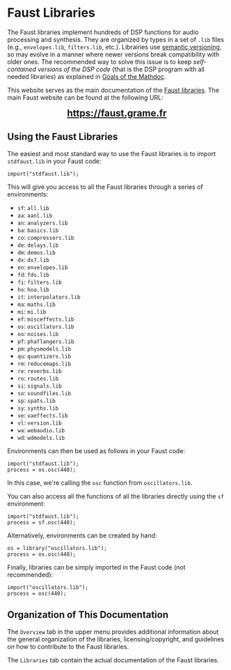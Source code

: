 # Faust Libraries

The Faust libraries implement hundreds of DSP functions for audio processing and synthesis. They are organized by types in a set of `.lib` files (e.g., `envelopes.lib`, `filters.lib`, etc.). Librairies use [semantic versioning](https://semver.org), so may evolve in a manner where newer versions break compatibility with older ones. The recommended way to solve this issue is to keep *self-contained versions of the DSP code*  (that is the DSP program with all needed libraries) as explained in [Goals of the Mathdoc](https://faustdoc.grame.fr/manual/mathdoc/#goals-of-the-mathdoc). 

This website serves as the main documentation of the [Faust libraries](https://github.com/grame-cncm/faustlibraries). The main Faust website can be found at the following URL:

<center>
<a href="https://faust.grame.fr" style="font-size:16pt; font-weight:bold;">https://faust.grame.fr</a>
</center> 

## Using the Faust Libraries

The easiest and most standard way to use the Faust libraries is to import `stdfaust.lib` in your Faust code:

```
import("stdfaust.lib");
```

This will give you access to all the Faust libraries through a series of environments:

* `sf`: `all.lib`
* `aa`: `aanl.lib`
* `an`: `analyzers.lib`
* `ba`: `basics.lib`
* `co`: `compressors.lib`
* `de`: `delays.lib`
* `dm`: `demos.lib`
* `dx`: `dx7.lib`
* `en`: `envelopes.lib`
* `fd`: `fds.lib`
* `fi`: `filters.lib`
* `ho`: `hoa.lib`
* `it`: `interpolators.lib`
* `ma`: `maths.lib`
* `mi`: `mi.lib`
* `ef`: `misceffects.lib`
* `os`: `oscillators.lib`
* `no`: `noises.lib`
* `pf`: `phaflangers.lib`
* `pm`: `physmodels.lib`
* `qu`: `quantizers.lib`
* `rm`: `reducemaps.lib`
* `re`: `reverbs.lib`
* `ro`: `routes.lib`
* `si`: `signals.lib`
* `so`: `soundfiles.lib`
* `sp`: `spats.lib`
* `sy`: `synths.lib`
* `ve`: `vaeffects.lib`
* `vl`: `version.lib`
* `wa`: `webaudio.lib`
* `wd`: `wdmodels.lib`

Environments can then be used as follows in your Faust code:

```
import("stdfaust.lib");
process = os.osc(440);
```

In this case, we're calling the `osc` function from `oscillators.lib`.

You can also access all the functions of all the libraries directly using the `sf` environment:

```
import("stdfaust.lib");
process = sf.osc(440);
```

Alternatively, environments can be created by hand:

```
os = library("oscillators.lib");
process = os.osc(440);
```

Finally, libraries can be simply imported in the Faust code (not recommended):

```
import("oscillators.lib");
process = osc(440);
```

## Organization of This Documentation

The `Overview` tab in the upper menu provides additional information about the general organization of the libraries, licensing/copyright, and guidelines on how to contribute to the Faust libraries. 

The `Libraries` tab contain the actual documentation of the Faust libraries.
